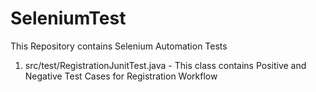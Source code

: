 # SeleniumTest
This Repository contains Selenium Automation Tests 
1. src/test/RegistrationJunitTest.java - This class contains Positive and Negative Test Cases for Registration Workflow
